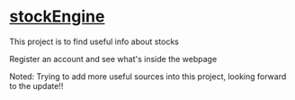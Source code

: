 # <a href="https://stockengine.herokuapp.com/">stockEngine</a>

<stronge>This project is to find useful info about stocks</stronge>
<p>Register an account and see what's inside the webpage</p>
<p>Noted: Trying to add more useful sources into this project, looking forward to the update!!</p>
